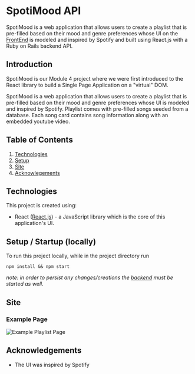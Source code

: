 # SpotiMood API
SpotiMood is a web application that allows users to create a playlist that is pre-filled based on their mood and genre preferences whose UI on the [FrontEnd](https://github.com/cStruong/spotimood_front) is modeled and inspired by Spotify and built using React.js with a Ruby on Rails backend API.

## Introduction
SpotiMood is our Module 4 project where we were first introduced to the React library to build a Single Page Application on a  "virtual" DOM. 

SpotiMood is a web application that allows users to create a playlist that is pre-filled based on their mood and genre preferences whose UI is modeled and inspired by Spotify. Playlist comes with pre-filled songs seeded from a database. Each song card contains song information along with an embedded youtube video.

## Table of Contents
1. [Technologies](#technologies)
2. [Setup](#setup)
3. [Site](#site)
4. [Acknowlegements](#acknowledgements)

## Technologies<a name="technologies"></a>
This project is created using: 
* React ([React.js](https://reactjs.org/)) - a JavaScript library which is the core of this application's UI.

## Setup / Startup (locally) <a name="setup"></a>
To run this project locally, while in the project directory run
```
npm install && npm start
```
*note: in order to persist any changes/creations the [backend](https://github.com/cStruong/spotimood_back) must be started as well.*

## Site <a name="site"></a>
### Example Page

![Example Playlist Page](./src/assets/spotimoodscreenshot.png)


## Acknowledgements<a name="acknowledgements"></a>
* The UI was inspired by Spotify


